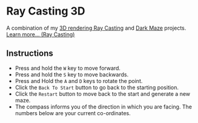 # Ray Casting 3D
A combination of my [3D rendering Ray Casting](https://vspecky.github.io/BrowserCanvasProjects/RayCasting3D/index.html) and [Dark Maze](https://vspecky.github.io/BrowserCanvasProjects/DarkMaze/index.html) projects. 
[Learn more... (Ray Casting)](https://lodev.org/cgtutor/raycasting.html#Introduction)  
## Instructions
- Press and hold the `W` key to move forward.
- Press and hold the `S` key to move backwards.
- Press and Hold the `A` and `D` keys to rotate the point.
- Click the `Back To Start` button to go back to the starting position.
- Click the `Restart` button to move back to the start and generate a new maze.
- The compass informs you of the direction in which you are facing. The numbers below are your current co-ordinates.